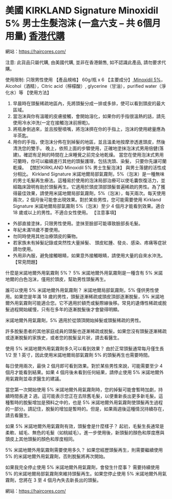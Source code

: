 # 美國 KIRKLAND Signature Minoxidil 5% 男士生髮泡沫 (一盒六支 – 共 6個月用量) [香港代購](https://haircores.com/)

網站：https://haircores.com/

注意: 此貨品只屬代購, 由美國代購, 並非在香港銷售, 如不認識此產品, 請勿要求代購。

使用限制: 只限男性使用
【產品規格】 60g/瓶 x 6
【主要成分】[ Minoxidil 5%](https://haircores.com/%e7%be%8e%e5%9c%8b-kirkland-minoxidil-5-%e7%94%b7%e5%a3%ab%e7%94%9f%e9%ab%ae%e6%b3%a1%e6%b2%ab-%e4%b8%80%e7%9b%92%e5%85%ad%e6%94%af-%e5%85%b1-6%e5%80%8b%e6%9c%88%e7%94%a8%e9%87%8f/)，Alcohol（酒精），Citric acid（檸檬酸）, glycerine（甘油），purified water（淨化水）等
【使用方法】
1. 早晨時在頭髮稀疏地區內，先將頭髮分成一排或多排，使可以看到頭皮的最大區域。
2. 當泡沫與你有溫暖的皮膚接觸，會開始溶化，如果你的手指很溫熱的話，請先使用冷水沖洗(一定在接觸泡沫前擦乾)。
3. 將瓶身倒過來，並且按壓噴嘴，將泡沫擠在你的手指上，泡沫的使用總量應為半茶匙。
4. 用你的手指，使泡沫分佈在到掉髮的地區，並且溫柔地按摩滲透進頭皮，然後清洗您的雙手。
晚上，依照上面的步驟使用，正確地塗抹泡沫式男用倍健(落建)。確認有足夠的時間在上床睡覺之前完全地乾燥。
當您在使用泡沫式男用可蘭時，你可以繼續進行其他的頭髮護理，包括洗頭、染髮， 只要你先讓可蘭乾燥。
【關於KIRKLAND Minoxidil 5% 男士生髮泡沫】
與男士落健的活性成分相比。 Kirkland Signature 米諾地爾局部氣霧劑，5%（泡沫）是一種無味的男士毛髮再生療法。這種易於使用的泡沫局部治療可以使毛囊恢復活力，並經臨床證明有助於頭髮再生。它適用於頭皮頂部頭髮普遍稀疏的男性。為了獲得最佳效果，請使用米諾地爾局部氣霧劑，5%（泡沫），每天兩次。每天使用兩次，2 個月後可能會出現效果。對於某些男性，您可能需要使用 Kirkland Signature 米諾地爾局部氣霧劑 5%（泡沫）至少 4 個月才能看到效果。適合 18 歲或以上的男性。不適合女性使用。
【注意事項】
* 外部直接塗抹，只限男性使用。塗抹至臉部可能導致臉部長毛髮。
* 年紀未滿18歲不要使用。
* 勿同時使用其他治療頭皮的藥物。
* 若家族未有掉髮記錄或突然性大量掉髮、 頭皮紅腫、發炎、感染、疼痛等症狀請勿使用。
* 外用非內服，避免接觸眼睛，如果意外接觸眼睛，請使用大量的自來水沖洗。
【常見問題】

什麼是米諾地爾外用氣霧劑 5%？
5% 米諾地爾外用氣霧劑是一種含有 5% 米諾地爾的白色泡沫，僅用於頭皮，幫助男性頭髮再生。

誰可以使用 5% 米諾地爾外用氣霧劑？
米諾地爾局部氣霧劑，5% 僅供男性使用。如果您是年滿 18 歲的男性，頭髮逐漸稀疏或頭皮頂部逐漸脫髮，5% 米諾地爾外用氣霧劑可能適合您。它不適用於額禿或髮際線後移。常見的遺傳性稀疏或脫髮過程開始緩慢，只有在多年的逐漸脫髮後才會變得明顯。

米諾地爾外用氣霧劑，5% 適用於從頭頂開始掉髮或頭髮稀疏的男性。

許多脫髮患者的其他家庭成員的頭髮也逐漸稀疏或脫髮。如果您沒有頭髮逐漸稀疏或逐漸脫髮的家族史，或者您的脫髮呈片狀，請去看醫生。

使用 5% 米諾地爾外用氣霧劑多久可以看到效果？
由於正常頭髮通常每月僅生長 1/2 至 1 英寸，因此使用米諾地爾局部氣霧劑 5% 的頭髮再生也需要時間。

每日使用兩次，最快 2 個月即可看到效果。對於某些男性來說，可能需要至少 4 個月才能看到結果。如果 4 個月後未看到任何結果，請停止使用 5% 米諾地爾外用氣霧劑並尋求醫生的建議。

當您第一次開始使用 5% 米諾地爾外用氣霧劑時，您的掉髮可能會暫時加劇，持續時間長達 2 週。這可能表示您正在去除舊毛髮，以便重新長出更多新毛髮。這種暫時的脫髮增加是預料之中的，也是 5% 米諾地爾外用氣霧劑使頭髮再生過程的一部分。請記住，脫髮的增加是暫時的。但是，如果兩週後這種情況持續存在，請去看醫生。

如果 5% 米諾地爾外用氣霧劑有效，頭髮會是什麼樣子？
起初，毛髮生長通常是柔軟、絨毛、無色的毛髮（如桃絨毛）。進一步使用後，新頭髮的顏色和厚度應與頭皮上其他頭髮的顏色和厚度相同。

5% 米諾地爾外用氣霧劑需要使用多久？
如果您經歷頭髮再生，則需要繼續使用 5% 的米諾地爾外用氣霧劑，否則脫髮將再次開始。

如果我完全停止使用 5% 米諾地爾外用氣霧劑，會發生什麼事？
需要持續使用 5% 的米諾地爾局部氣霧劑來維持頭髮再生。如果您停止使用 5% 米諾地爾外用氣霧劑，您將在 3 至 4 個月內失去新長出的頭髮。


網站：https://haircores.com/
